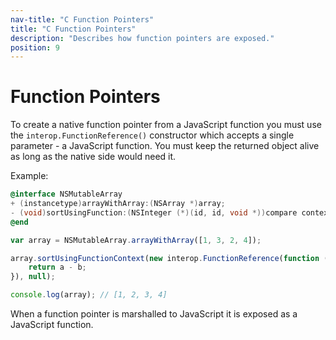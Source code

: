 ```yaml
---
nav-title: "C Function Pointers"
title: "C Function Pointers"
description: "Describes how function pointers are exposed."
position: 9
---
```


# Function Pointers

To create a native function pointer from a JavaScript function you must use the  `interop.FunctionReference()` constructor which accepts a single parameter - a JavaScript function. You must keep the returned object alive as long as the native side would need it.

Example:
```objective-c
@interface NSMutableArray
+ (instancetype)arrayWithArray:(NSArray *)array;
- (void)sortUsingFunction:(NSInteger (*)(id, id, void *))compare context:(void *)context;
@end
```

```javascript
var array = NSMutableArray.arrayWithArray([1, 3, 2, 4]);

array.sortUsingFunctionContext(new interop.FunctionReference(function (a, b, ctx) {
    return a - b;
}), null);

console.log(array); // [1, 2, 3, 4]
```

When a function pointer is marshalled to JavaScript it is exposed as a JavaScript function.
